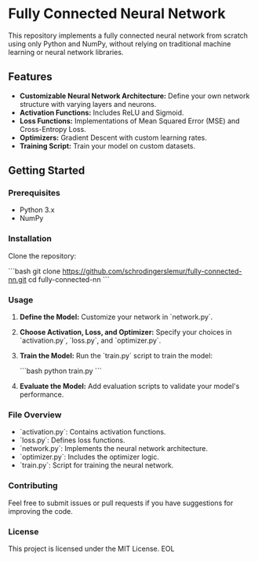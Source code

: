 # Fully Connected Neural Network

This repository implements a fully connected neural network from scratch using only Python and NumPy, without relying on traditional machine learning or neural network libraries.

## Features

- **Customizable Neural Network Architecture:** Define your own network structure with varying layers and neurons.
- **Activation Functions:** Includes ReLU and Sigmoid.
- **Loss Functions:** Implementations of Mean Squared Error (MSE) and Cross-Entropy Loss.
- **Optimizers:** Gradient Descent with custom learning rates.
- **Training Script:** Train your model on custom datasets.

## Getting Started

### Prerequisites

- Python 3.x
- NumPy

### Installation

Clone the repository:

\`\`\`bash
git clone https://github.com/schrodingerslemur/fully-connected-nn.git
cd fully-connected-nn
\`\`\`

### Usage

1. **Define the Model:**
   Customize your network in \`network.py\`.

2. **Choose Activation, Loss, and Optimizer:**
   Specify your choices in \`activation.py\`, \`loss.py\`, and \`optimizer.py\`.

3. **Train the Model:**
   Run the \`train.py\` script to train the model:

   \`\`\`bash
   python train.py
   \`\`\`

4. **Evaluate the Model:**
   Add evaluation scripts to validate your model's performance.

### File Overview

- \`activation.py\`: Contains activation functions.
- \`loss.py\`: Defines loss functions.
- \`network.py\`: Implements the neural network architecture.
- \`optimizer.py\`: Includes the optimizer logic.
- \`train.py\`: Script for training the neural network.

### Contributing

Feel free to submit issues or pull requests if you have suggestions for improving the code.

### License

This project is licensed under the MIT License.
EOL

